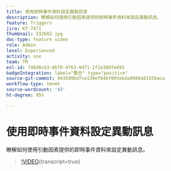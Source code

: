 ```yaml
---
title: 使用即時事件資料設定異動訊息
description: 瞭解如何使用引動因素提供的即時事件資料來設定異動訊息。
feature: Triggers
jira: KT-7471
thumbnail: 332602.jpg
doc-type: feature video
role: Admin
level: Experienced
activity: use
team: TM
exl-id: 748d6cb3-86f0-4763-9d71-1f1e30dfeb93
badgeIntegration: label="整合" type="positive"
source-git-commit: 943599bd7ce139ef846f093ebda9084a91550aca
workflow-type: tm+mt
source-wordcount: '43'
ht-degree: 95%

---
```


# 使用即時事件資料設定異動訊息

瞭解如何使用引動因素提供的即時事件資料來設定異動訊息。

>[!VIDEO](https://video.tv.adobe.com/v/332602?learn=on){transcript=true}
